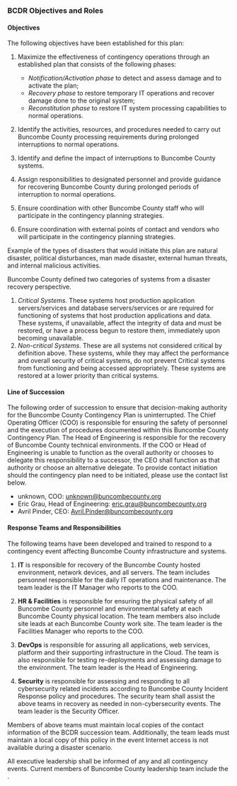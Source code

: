 ### BCDR Objectives and Roles

#### Objectives

The following objectives have been established for this plan:

1. Maximize the effectiveness of contingency operations through an established
   plan that consists of the following phases:

    * *Notification/Activation phase* to detect and assess damage and to
      activate the plan;
    * *Recovery phase* to restore temporary IT operations and recover damage
      done to the original system;
    * *Reconstitution phase* to restore IT system processing capabilities to
      normal operations.

2. Identify the activities, resources, and procedures needed to carry out
   Buncombe County processing requirements during prolonged interruptions
   to normal operations.

3. Identify and define the impact of interruptions to Buncombe County
   systems.

4. Assign responsibilities to designated personnel and provide guidance for
   recovering Buncombe County during prolonged periods of interruption to
   normal operations.

5. Ensure coordination with other Buncombe County staff who will
   participate in the contingency planning strategies.

6. Ensure coordination with external points of contact and vendors who will
   participate in the contingency planning strategies.

Example of the types of disasters that would initiate this plan are natural
disaster, political disturbances, man made disaster, external human threats,
and internal malicious activities.

Buncombe County defined two categories of systems from a disaster recovery perspective.

1. *Critical Systems*. These systems host production application
   servers/services and database servers/services or are required for
   functioning of systems that host production applications and data. These
   systems, if unavailable, affect the integrity of data and must be restored,
   or have a process begun to restore them, immediately upon becoming
   unavailable.
2. *Non-critical Systems*. These are all systems not considered critical by
   definition above. These systems, while they may affect the performance and
   overall security of critical systems, do not prevent Critical systems from
   functioning and being accessed appropriately. These systems are restored at a
   lower priority than critical systems.

#### Line of Succession

The following order of succession to ensure that decision-making authority for
the Buncombe County Contingency Plan is uninterrupted. The Chief Operating
Officer (COO) is responsible for ensuring the safety of personnel and the
execution of procedures documented within this Buncombe County Contingency
Plan. The Head of Engineering is responsible for the recovery of
Buncombe County technical environments. If the COO or Head of Engineering
is unable to function as the overall authority or chooses to delegate this
responsibility to a successor, the CEO shall function as that authority or
choose an alternative delegate. To provide contact initiation should the
contingency plan need to be initiated, please use the contact list below.

* unknown, COO: unknown@buncombecounty.org
* Eric Grau, Head of Engineering: eric.grau@buncombecounty.org
* Avril Pinder, CEO: Avril.Pinder@buncombecounty.org

#### Response Teams and Responsibilities

The following teams have been developed and trained to respond to a contingency
event affecting Buncombe County infrastructure and systems.

1. **IT** is responsible for recovery of the Buncombe County hosted
   environment, network devices, and all servers. The team includes personnel
   responsible for the daily IT operations and maintenance. The team leader is
   the IT Manager who reports to the COO.

2. **HR & Facilities** is responsible for ensuring the physical safety of all
   Buncombe County personnel and environmental safety at each
   Buncombe County physical location.  The team members also include site
   leads at each Buncombe County work site.  The team leader is the
   Facilities Manager who reports to the COO.

3. **DevOps** is responsible for assuring all applications, web services,
   platform and their supporting infrastructure in the Cloud. The team is also
   responsible for testing re-deployments and assessing damage to the
   environment. The team leader is the Head of Engineering.

4. **Security** is responsible for assessing and responding to all cybersecurity
   related incidents according to Buncombe County Incident Response policy
   and procedures. The security team shall assist the above teams in recovery as
   needed in non-cybersecurity events. The team leader is the Security Officer.

Members of above teams must maintain local copies of the contact information of
the BCDR succession team. Additionally, the team leads must maintain a local
copy of this policy in the event Internet access is not available during a
disaster scenario.

All executive leadership shall be informed of any and all contingency events.
Current members of Buncombe County leadership team include the
.
